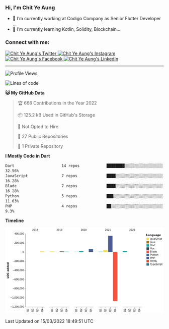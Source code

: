 ### Hi, I'm Chit Ye Aung

- 🔭 I’m currently working at Codigo Company as Senior Flutter Developer ...
- 🌱 I’m currently learning Kotlin, Solidity, Blockchain...

### Connect with me:

<!-- twitter link with icon -->
<a href="https://twitter.com/Chit_Ye_Aung" target="_blank" rel="noopener noreferrer">
  <img src="https://img.icons8.com/color/48/000000/twitter.png" alt="Chit Ye Aung's Twitter" />
  </a>
<!-- instagram link with icon -->
<a href="https://www.instagram.com/chit_ye_aung" target="_blank" rel="noopener noreferrer">
  <img src="https://img.icons8.com/color/48/000000/instagram-new.png" alt="Chit Ye Aung's Instagram" />
  </a>
<!-- facebook link with icon -->
<a href="https://www.facebook.com/fb.chityeaung" target="_blank" rel="noopener noreferrer">
  <img src="https://img.icons8.com/color/48/000000/facebook-new.png" alt="Chit Ye Aung's Facebook" />
  </a>
<!-- linkedin link with icon -->
<a href="https://www.linkedin.com/in/chityeaung" target="_blank" rel="noopener noreferrer">
  <img src="https://img.icons8.com/color/48/000000/linkedin.png" alt="Chit Ye Aung's LinkedIn" />
  </a>

<!-- horizontal line -->
<hr />

<!--START_SECTION:waka-->
![Profile Views](http://img.shields.io/badge/Profile%20Views-0-blue)

![Lines of code](https://img.shields.io/badge/From%20Hello%20World%20I%27ve%20Written--510%20Thousand%20lines%20of%20code-blue)

**🐱 My GitHub Data** 

> 🏆 668 Contributions in the Year 2022
 > 
> 📦 125.2 kB Used in GitHub's Storage 
 > 
> 🚫 Not Opted to Hire
 > 
> 📜 27 Public Repositories 
 > 
> 🔑 1 Private Repository 
 > 
**I Mostly Code in Dart** 

```text
Dart                     14 repos            ████████░░░░░░░░░░░░░░░░░   32.56% 
JavaScript               7 repos             ████░░░░░░░░░░░░░░░░░░░░░   16.28% 
Blade                    7 repos             ████░░░░░░░░░░░░░░░░░░░░░   16.28% 
Python                   5 repos             ███░░░░░░░░░░░░░░░░░░░░░░   11.63% 
PHP                      4 repos             ██░░░░░░░░░░░░░░░░░░░░░░░   9.3%

```


**Timeline**

![Chart not found](https://raw.githubusercontent.com/chitgyi/chitgyi/main/charts/bar_graph.png) 


 Last Updated on 15/03/2022 18:49:51 UTC
<!--END_SECTION:waka-->
